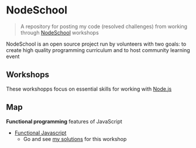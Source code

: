 # NodeSchool

> A repository for posting my code (resolved challenges) from working through [NodeSchool](https://nodeschool.io/#workshoppers) workshops

NodeSchool is an open source project run by volunteers with two goals: to create high quality programming curriculum and to host community learning event

## Workshops

These workshopps focus on essential skills for working with [Node.js](https://nodejs.org/en/)

## Map

**Functional programming** features of JavaScript
- [Functional Javascript](https://github.com/timoxley/functional-javascript-workshop)
    - Go and see [my solutions]() for this workshop 


